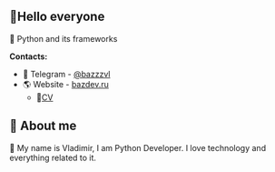 ## 🤝Hello everyone

🤍 Python and its frameworks

**Contacts:**

-   💬 Telegram - [@bazzzvl](https://t.me/bazzzvl)
-   🌎 Website - [bazdev.ru](https://bazdev.ru)
    -  📃[CV](https://bazdev.ru/cv)

## 🧐 About me

👋 My name is Vladimir, I am Python Developer. I love technology and everything related to it.
